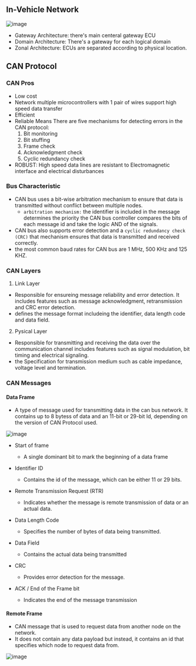 
## In-Vehicle Network 

![image](https://github.com/MohamedBadr552002/Embedded-Systems/assets/108628976/2cc7dcfd-96ae-4868-9d5d-a567119f8ad8)

* Gateway Architecture: there's main centeral gateway ECU
* Domain Architecture: There's a gateway for each logical domain
* Zonal Architecture: ECUs are separated according to physical location. 

## CAN Protocol
### CAN Pros
* Low cost
* Network multiple microcontrollers with 1 pair of wires support high speed data transfer 
* Efficient
* Reliable Means There are five mechanisms for detecting errors in the CAN protocol:
  1) Bit monitoring
  2) Bit stuffing
  3) Frame check
  4) Acknowledgment check
  5) Cyclic redundancy check
* ROBUST: High speed data lines are resistant to Electromagnetic interface and electrical disturbances

### Bus Characteristic
* CAN bus uses a bit-wise arbitration mechanism to ensure that data is transmitted without conflict between multiple nodes.
  *  `arbitration mechanism:` the identifier is included in the message determines the priority the CAN bus controller compares the bits of each message id and take the logic AND of the signals. 
* CAN bus also supports error detection and a `cyclic redundancy check (CRC)` that mechanism ensures that data is transmitted and received correctly.
* the most common baud rates for CAN bus are 1 MHz, 500 KHz and 125 KHZ.

### CAN Layers
1) Link Layer
   
  *  Responsible for ensureing message reliability and error detection. It includes features such as message acknowledgment, retransmission and CRC error detection.
  *  defines the message format includeing the identifier, data length code and data field.

2) Pysical Layer

  * Responsible for transmitting and receiving the data over the communication channel includes features such as signal modulation, bit timing and electrical signaling.
  * the Specification for transmission medium such as cable impedance, voltage level and termination.

### CAN Messages

#### Data Frame

* A type of message used for transmitting data in the can bus network. It contains up to 8 bytess of data and an 11-bit or 29-bit Id, depending on the version of CAN Protocol used.

![image](https://github.com/MohamedBadr552002/Embedded-Systems/assets/108628976/49a2c40c-9292-42a9-a61e-133ec21a5bae)


* Start of frame
  * A single dominant bit to mark the beginning of a data frame

*  Identifier ID
   * Contains the id of the message, which can be either 11 or 29 bits.

* Remote Transmission Request (RTR)
  * Indicates whether the message is remote transmission of data or an actual data.
 
* Data Length Code
  * Specifies the number of bytes of data being transmitted.
 
* Data Field
   * Contains the actual data being transmitted
  
* CRC
  * Provides error detection for the message.

* ACK / End of the Frame bit
  * Indicates the end of the message transmission 


#### Remote Frame
* CAN message that is used to request data from another node on the network.
* It does not contain any data payload but instead, it contains an id that specifies which node to request data from.

![image](https://github.com/MohamedBadr552002/Embedded-Systems/assets/108628976/2e9747fe-04da-490b-b9dd-fb57fb62d267)
